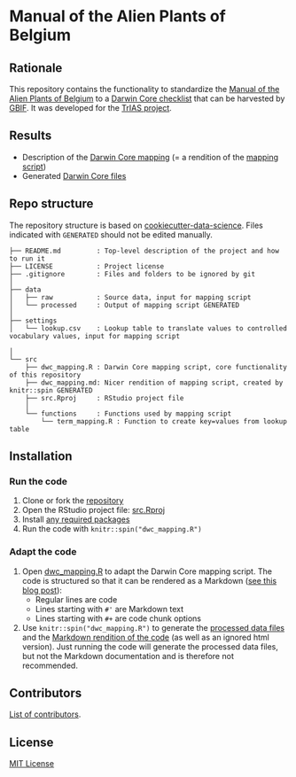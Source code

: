 # Manual of the Alien Plants of Belgium

## Rationale

This repository contains the functionality to standardize the [Manual of the Alien Plants of Belgium](http://alienplantsbelgium.be/) to a [Darwin Core checklist](http://www.gbif.org/publishing-data/summary#datasetclasses) that can be harvested by [GBIF](http://www.gbif.org). It was developed for the [TrIAS project](http://trias-project.be).

## Results

* Description of the [Darwin Core mapping](src/dwc_mapping.md) (= a rendition of the [mapping script](src/dwc_mapping.R))
* Generated [Darwin Core files](data/processed)

## Repo structure

The repository structure is based on [cookiecutter-data-science](https://github.com/drivendata/cookiecutter-data-science). Files indicated with `GENERATED` should not be edited manually.

```
├── README.md         : Top-level description of the project and how to run it
├── LICENSE           : Project license
├── .gitignore        : Files and folders to be ignored by git
│
├── data
│   ├── raw           : Source data, input for mapping script
│   └── processed     : Output of mapping script GENERATED
│
├── settings
│   └── lookup.csv    : Lookup table to translate values to controlled vocabulary values, input for mapping script

│
└── src
    ├── dwc_mapping.R : Darwin Core mapping script, core functionality of this repository
    ├── dwc_mapping.md: Nicer rendition of mapping script, created by knitr::spin GENERATED
    ├── src.Rproj     : RStudio project file
    │
    └── functions     : Functions used by mapping script
        └── term_mapping.R : Function to create key=values from lookup table
```

## Installation

### Run the code

1. Clone or fork the [repository](https://github.com/trias-project/alienplantsbelgium)
2. Open the RStudio project file: [src.Rproj](src/src.Rproj)
3. Install [any required packages](src/dwc_mapping.md#setup)
4. Run the code with `knitr::spin("dwc_mapping.R")`

### Adapt the code

1. Open [dwc_mapping.R](src/dwc_mapping.R) to adapt the Darwin Core mapping script. The code is structured so that it can be rendered as a Markdown ([see this blog post](http://deanattali.com/2015/03/24/knitrs-best-hidden-gem-spin/)):
    * Regular lines are code
    * Lines starting with `#'` are Markdown text
    * Lines starting with `#+` are code chunk options 
2. Use `knitr::spin("dwc_mapping.R")` to generate the [processed data files](data/processed) and the [Markdown rendition of the code](src/dwc_mapping.md) (as well as an ignored html version). Just running the code will generate the processed data files, but not the Markdown documentation and is therefore not recommended.

## Contributors

[List of contributors](https://github.com/trias-project/alienplantsbelgium/contributors).

## License

[MIT License](LICENSE)
